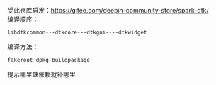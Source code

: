 受此仓库启发：https://gitee.com/deepin-community-store/spark-dtk/  
编译顺序：  
```bash
libdtkcommon---dtkcore---dtkgui----dtkwidget
```
编译方法：
```bash
fakeroot dpkg-buildpackage
```
提示哪里缺依赖就补哪里  
